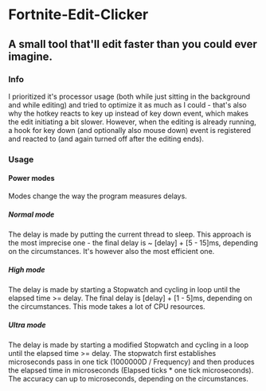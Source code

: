 # Fortnite-Edit-Clicker
## A small tool that'll edit faster than you could ever imagine.

### Info
I prioritized it's processor usage (both while just sitting in the background and while editing) and tried to optimize it as much as I could - that's also why the hotkey reacts to key up instead of key down event, which makes the edit initiating a bit slower. However, when the editing is already running, a hook for key down (and optionally also mouse down) event is registered and reacted to (and again turned off after the editing ends).


### Usage
#### Power modes
Modes change the way the program measures delays.

##### Normal mode
The delay is made by putting the current thread to sleep. This approach is the most imprecise one - the final delay is ~ [delay] + [5 - 15]ms, depending on the circumstances. It's however also the most efficient one.

##### High mode
The delay is made by starting a Stopwatch and cycling in loop until the elapsed time >= delay. The final delay is [delay] + [1 - 5]ms, depending on the circumstances. This mode takes a lot of CPU resources.

##### Ultra mode
The delay is made by starting a modified Stopwatch and cycling in a loop until the elapsed time >= delay. The stopwatch first establishes microseconds pass in one tick (1000000D / Frequency) and then produces the elapsed time in microseconds (Elapsed ticks * one tick microseconds). The accuracy can up to microseconds, depending on the circumstances.
